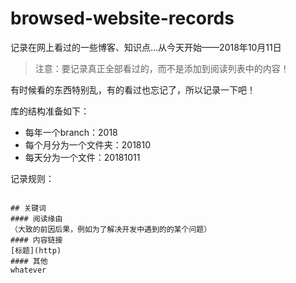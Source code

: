 # browsed-website-records
记录在网上看过的一些博客、知识点...从今天开始——2018年10月11日

> 注意：要记录真正全部看过的，而不是添加到阅读列表中的内容！

有时候看的东西特别乱，有的看过也忘记了，所以记录一下吧！

库的结构准备如下：
- 每年一个branch：2018  
- 每个月分为一个文件夹：201810   
- 每天分为一个文件：20181011  

记录规则：
```

## 关键词
#### 阅读缘由
（大致的前因后果，例如为了解决开发中遇到的的某个问题）
#### 内容链接
[标题](http)
#### 其他
whatever

```
